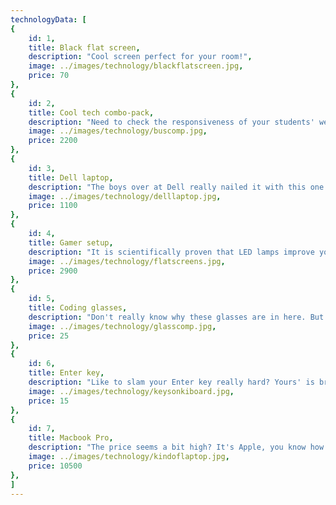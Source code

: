 ```yaml
---
technologyData: [
{
    id: 1,
    title: Black flat screen,
    description: "Cool screen perfect for your room!",
    image: ../images/technology/blackflatscreen.jpg,
    price: 70
},
{
    id: 2,
    title: Cool tech combo-pack,
    description: "Need to check the responsiveness of your students' web-sites? With this combo you can run the web-sites on all screen sizes and get all the disappointment you needed for the day.",
    image: ../images/technology/buscomp.jpg,
    price: 2200
},
{
    id: 3,
    title: Dell laptop,
    description: "The boys over at Dell really nailed it with this one. It's got everything you need - a Pentium Dual-Core processor, up to 512MB of RAM and I'm pretty sure there's a graphics card in there somewhere too.",
    image: ../images/technology/delllaptop.jpg,
    price: 1100
},
{
    id: 4,
    title: Gamer setup,
    description: "It is scientifically proven that LED lamps improve your gaming performance. Get this perfect setup with two 144Hz monitors so you have enough space to store your enemies' tears!",
    image: ../images/technology/flatscreens.jpg,
    price: 2900
},
{
    id: 5,
    title: Coding glasses,
    description: "Don't really know why these glasses are in here. But hey, if you need them, we got 'em!",
    image: ../images/technology/glasscomp.jpg,
    price: 25
},
{
    id: 6,
    title: Enter key,
    description: "Like to slam your Enter key really hard? Yours' is broken? This extremely durable Enter key will not let you down!",
    image: ../images/technology/keysonkiboard.jpg,
    price: 15
},
{
    id: 7,
    title: Macbook Pro,
    description: "The price seems a bit high? It's Apple, you know how it is.",
    image: ../images/technology/kindoflaptop.jpg,
    price: 10500
},
]
---
```

